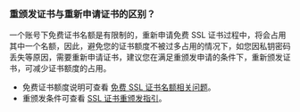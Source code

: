
### 重颁发证书与重新申请证书的区别？
一个账号下免费证书名额是有限制的，重新申请免费 SSL 证书过程中，将会占用其中一个名额，因此，避免您的证书额度不被过多占用的情况下，如您因私钥密码丢失等原因，需要重新申请证书，建议您在满足重颁发申请的条件下，重新颁发证书，可减少证书额度的占用。
 - 免费证书额度说明可查看 [免费 SSL 证书名额相关问题](https://cloud.tencent.com/document/product/400/46849)。
 - 重颁发条件可查看 [SSL 证书重颁发指引](https://cloud.tencent.com/document/product/400/45609)。
